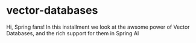 # vector-databases
Hi, Spring fans! In this installment we look at the awsome power of Vector Databases, and the rich support for them in Spring AI
